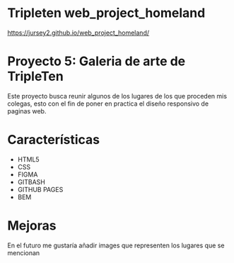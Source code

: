# Tripleten web_project_homeland

https://jursey2.github.io/web_project_homeland/

# Proyecto 5: Galeria de arte de TripleTen

Este proyecto busca reunir algunos de los lugares de los que proceden mis colegas, esto con el fin de poner en practica el diseño responsivo de paginas web. 

# Características

- HTML5
- CSS
- FIGMA
- GITBASH
- GITHUB PAGES
- BEM

# Mejoras

En el futuro me gustaría añadir images que representen los lugares que se mencionan